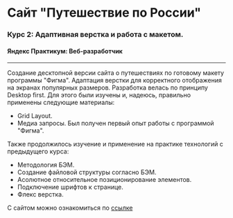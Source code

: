 # Сайт "Путешествие по России"
### Курс 2: Адаптивная верстка и работа с макетом.
#### Яндекс Практикум: Веб-разработчик
----------------------------------------------

Создание десктопной версии сайта о путешествиях по готовому макету программы "Фигма". Адаптация верстки для корректного отображения на экранах популярных размеров. Разработка велась по принципу Desktop first.
Для этого были изучены и, надеюсь, правильно применены следующие материалы:
* Grid Layout.
* Медиа запросы.
Был получен первый опыт работы с программой "Фигма".

Также продолжилось изучение и применение на практике технологий с предыдущего курса:
* Методология БЭМ.
* Создание файловой структуры согласно БЭМ.
* Асолютное относительное позиционирование элементов.
* Подключение шрифтов к странице.
* Флекс верстка.

С сайтом можно ознакомиться по [ссылке]()
